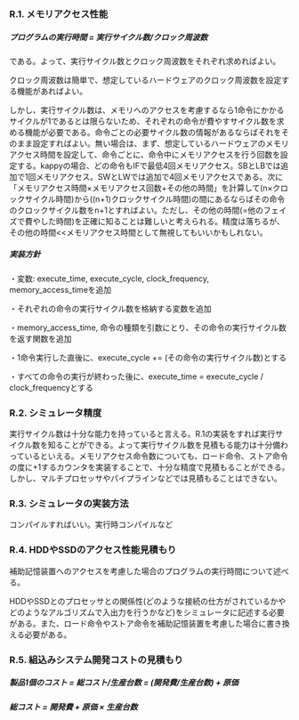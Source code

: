### R.1. メモリアクセス性能
##### プログラムの実行時間 = 実行サイクル数/クロック周波数
である。よって、実行サイクル数とクロック周波数をそれぞれ求めればよい。  

クロック周波数は簡単で、想定しているハードウェアのクロック周波数を設定する機能があればよい。
 
しかし、実行サイクル数は、メモリへのアクセスを考慮するなら1命令にかかるサイクルが1であるとは限らないため、それぞれの命令が費やすサイクル数を求める機能が必要である。命令ごとの必要サイクル数の情報があるならばそれをそのまま設定すればよい。無い場合は、まず、想定しているハードウェアのメモリアクセス時間を設定して、命令ごとに、命令中にメモリアクセスを行う回数を設定する。kappyの場合、どの命令もIFで最低4回メモリアクセス。SBとLBでは追加で1回メモリアクセス。SWとLWでは追加で4回メモリアクセスである。次に「メモリアクセス時間×メモリアクセス回数+その他の時間」を計算して(n×クロックサイクル時間)から((n+1)クロックサイクル時間)の間にあるならばその命令のクロックサイクル数をn+1とすればよい。ただし、その他の時間(=他のフェイズで費やした時間)を正確に知ることは難しいと考えられる。精度は落ちるが、その他の時間<<メモリアクセス時間として無視してもいいかもしれない。
##### 実装方針
・変数: execute_time, execute_cycle, clock_frequency, memory_access_timeを追加

・それぞれの命令の実行サイクル数を格納する変数を追加

・memory_access_time, 命令の種類を引数にとり、その命令の実行サイクル数を返す関数を追加

・1命令実行した直後に、execute_cycle += (その命令の実行サイクル数)とする

・すべての命令の実行が終わった後に、execute_time = execute_cycle / clock_frequencyとする

### R.2. シミュレータ精度
実行サイクル数は十分な能力を持っていると言える。R.1の実装をすれば実行サイクル数を知ることができる。よって実行サイクル数を見積もる能力は十分備わっているといえる。メモリアクセス命令数についても、ロード命令、ストア命令の度に+1するカウンタを実装することで、十分な精度で見積もることができる。しかし、マルチプロセッサやパイプラインなどでは見積もることはできない。

### R.3. シミュレータの実装方法
コンパイルすればいい。実行時コンパイルなど

### R.4. HDDやSSDのアクセス性能見積もり
補助記憶装置へのアクセスを考慮した場合のプログラムの実行時間について述べる。

HDDやSSDとのプロセッサとの関係性(どのような接続の仕方がされているかやどのようなアルゴリズムで入出力を行うかなど)をシミュレータに記述する必要がある。また、ロード命令やストア命令を補助記憶装置を考慮した場合に書き換える必要がある。

### R.5. 組込みシステム開発コストの見積もり
##### 製品1個のコスト = 総コスト/生産台数 = (開発費/生産台数) + 原価
##### 総コスト = 開発費 + 原価 × 生産台数

